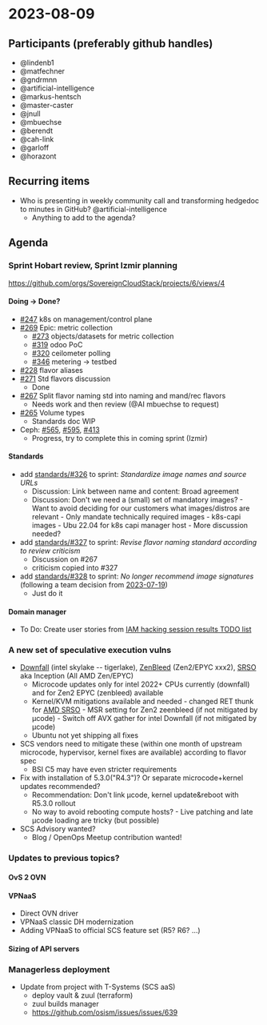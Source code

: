 # 2023-08-09

## Participants (preferably github handles)

- @lindenb1
- @matfechner
- @gndrmnn
- @artificial-intelligence
- @markus-hentsch
- @master-caster
- @jnull
- @mbuechse
- @berendt
- @cah-link
- @garloff
- @horazont

## Recurring items

- Who is presenting in weekly community call and transforming hedgedoc to minutes in GitHub?
@artificial-intelligence
  - Anything to add to the agenda?

## Agenda

### Sprint Hobart review, Sprint Izmir planning

<https://github.com/orgs/SovereignCloudStack/projects/6/views/4>

#### Doing -> Done?

- [#247](https://github.com/SovereignCloudStack/issues/issues/247) k8s on management/control plane
- [#269](https://github.com/SovereignCloudStack/issues/issues/269) Epic: metric collection
  - [#273](https://github.com/SovereignCloudStack/issues/issues/273) objects/datasets for metric collection
  - [#319](https://github.com/SovereignCloudStack/issues/issues/319) odoo PoC
  - [#320](https://github.com/SovereignCloudStack/issues/issues/320) ceilometer polling
  - [#346](https://github.com/SovereignCloudStack/issues/issues/346) metering -> testbed
- [#228](https://github.com/SovereignCloudStack/standards/issues/228) flavor aliases
- [#271](https://github.com/SovereignCloudStack/standards/issues/271) Std flavors discussion
  - Done
- [#267](https://github.com/SovereignCloudStack/standards/issues/267) Split flavor naming std into naming and mand/rec flavors
  - Needs work and then review (@AI mbuechse to request)
- [#265](https://github.com/SovereignCloudStack/standards/issues/265) Volume types
  - Standards doc WIP
- Ceph: [#565](https://github.com/osism/issues/issues/565), [#595](https://github.com/osism/issues/issues/595), [#413](https://github.com/osism/issues/issues/413)
  - Progress, try to complete this in coming sprint (Izmir)

#### Standards

- add [standards/#326](https://github.com/SovereignCloudStack/standards/issues/326) to sprint: _Standardize image names and source URLs_
  - Discussion: Link between name and content: Broad agreement
  - Discussion: Don't we need a (small) set of mandatory images?
        - Want to avoid deciding for our customers what images/distros are relevant
        - Only mandate technically required images
            - k8s-capi images
            - Ubu 22.04 for k8s capi manager host
            - More discussion needed?
- add [standards/#327](https://github.com/SovereignCloudStack/standards/issues/327) to sprint: _Revise flavor naming standard according to review criticism_
  - Discussion on #267
  - criticism copied into #327
- add [standards/#328](https://github.com/SovereignCloudStack/standards/issues/328) to sprint: _No longer recommend image signatures_ (following a team decision from [2023-07-19](https://github.com/SovereignCloudStack/minutes/blob/main/iaas/20230719.md#placeholder-for-items-from-sig-standardization--certification--vp-103))
  - Just do it

#### Domain manager

- To Do: Create user stories from [IAM hacking session results TODO list](https://input.scs.community/2023-scs-sig-iam)

### A new set of speculative execution vulns

- [Downfall](https://downfall.page/) (intel skylake -- tigerlake), [ZenBleed](https://lock.cmpxchg8b.com/zenbleed.html) (Zen2/EPYC xxx2), [SRSO](https://www.amd.com/content/dam/amd/en/documents/corporate/cr/speculative-return-stack-overflow-whitepaper.pdf) aka Inception (All AMD Zen/EPYC)
  - Microcode updates only for intel 2022+ CPUs currently (downfall) and for Zen2 EPYC (zenbleed) available
  - Kernel/KVM mitigations available and needed
        - changed RET thunk for [AMD SRSO](https://www.phoronix.com/news/AMD-Inception-Cleanup)
        - MSR setting for Zen2 zeenbleed (if not mitigated by µcode)
        - Switch off AVX gather for intel Downfall (if not mitigated by µcode)
  - Ubuntu not yet shipping all fixes
- SCS vendors need to mitigate these (within one month of upstream microcode, hypervisor, kernel fixes are available) according to flavor spec
  - BSI C5 may have even stricter requirements
- Fix with installation of 5.3.0("R4.3")? Or separate microcode+kernel updates recommended?
  - Recommendation: Don't link µcode, kernel update&reboot with R5.3.0 rollout
  - No way to avoid rebooting compute hosts?
        - Live patching and late µcode loading are tricky (but possible)
- SCS Advisory wanted?
  - Blog / OpenOps Meetup contribution wanted!

### Updates to previous topics?

#### OvS 2 OVN

#### VPNaaS

- Direct OVN driver
- VPNaaS classic DH modernization
- Adding VPNaaS to official SCS feature set (R5? R6? ...)

#### Sizing of API servers

### Managerless deployment

- Update from project with T-Systems (SCS aaS)
  - deploy vault & zuul (terraform)
  - zuul builds manager
  - <https://github.com/osism/issues/issues/639>

